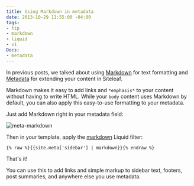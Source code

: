 ```yaml
---
title: Using Markdown in metadata
date: 2013-10-29 11:55:00 -04:00
tags:
- tip
- markdown
- liquid
- v1
Docs:
- metadata
---
```


In previous posts, we talked about using [Markdown](/blog/markdown-in-siteleaf/) for text formatting and [Metadata](/blog/metadata-in-siteleaf/) for extending your content in Siteleaf.

Markdown makes it easy to add links and `*emphasis*` to your content without having to write HTML. While your `body` content uses Markdown by default, you can also apply this easy-to-use formatting to your metadata.




Just add Markdown right in your metadata field:

![meta-markdown](/uploads/meta-markdown.png) 

Then in your template, apply the [markdown](https://github.com/siteleaf/siteleaf-themes#filters-and-tags) Liquid filter:

```liquid
{% raw %}{{site.meta['sidebar'] | markdown}}{% endraw %}
```

That's it!

You can use this to add links and simple markup to sidebar text, footers, post summaries, and anywhere else you use metadata.
